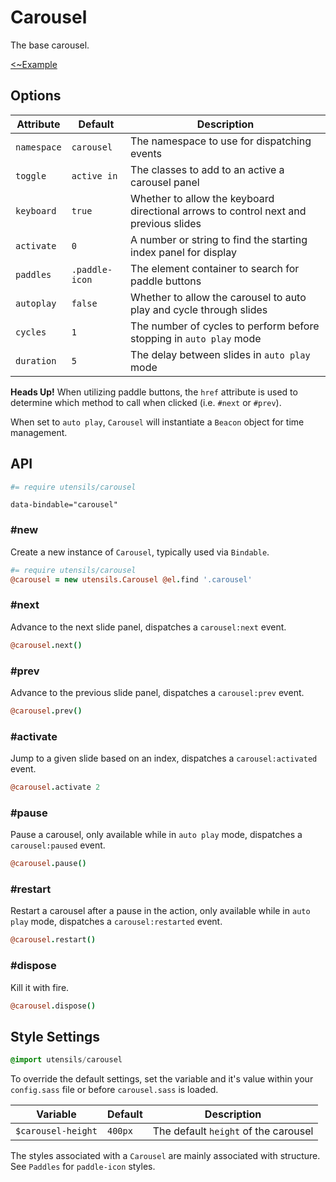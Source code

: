 # Carousel
The base carousel.

[<~Example](markup/carousel.html.haml)

## Options

Attribute           | Default         | Description
------------------- | --------------- | -------------------------------------------
`namespace`         | `carousel`      | The namespace to use for dispatching events
`toggle`            | `active in`     | The classes to add to an active a carousel panel
`keyboard`          | `true`          | Whether to allow the keyboard directional arrows to control next and previous slides
`activate`          | `0`             | A number or string to find the starting index panel for display
`paddles`           | `.paddle-icon`  | The element container to search for paddle buttons
`autoplay`          | `false`         | Whether to allow the carousel to auto play and cycle through slides
`cycles`            | `1`             | The number of cycles to perform before stopping in `auto play` mode
`duration`          | `5`             | The delay between slides in `auto play` mode

**Heads Up!** When utilizing paddle buttons, the `href` attribute is used to determine
which method to call when clicked (i.e. `#next` or `#prev`).

When set to `auto play`, `Carousel` will instantiate a `Beacon` object
for time management.


## API
```coffee
#= require utensils/carousel
```

```haml
data-bindable="carousel"
```

### #new
Create a new instance of `Carousel`, typically used via `Bindable`. 

```coffee
#= require utensils/carousel
@carousel = new utensils.Carousel @el.find '.carousel'
```

### #next
Advance to the next slide panel, dispatches a `carousel:next` event.

```coffee
@carousel.next()
```

### #prev
Advance to the previous slide panel, dispatches a `carousel:prev` event.

```coffee
@carousel.prev()
```

### #activate
Jump to a given slide based on an index, dispatches a
`carousel:activated` event.

```coffee
@carousel.activate 2
```

### #pause
Pause a carousel, only available while in `auto play` mode, dispatches a
`carousel:paused` event.

```coffee
@carousel.pause()
```

### #restart
Restart a carousel after a pause in the action, only available while in
`auto play` mode, dispatches a `carousel:restarted` event.

```coffee
@carousel.restart()
```

### #dispose
Kill it with fire.

```coffee
@carousel.dispose()
```

## Style Settings
```sass
@import utensils/carousel
```

To override the default settings, set the variable and it's value
within your `config.sass` file or before `carousel.sass` is loaded.

Variable            | Default        | Description
------------------- | -------------- | -------------------------------------------
`$carousel-height`  | `400px`        | The default `height` of the carousel

The styles associated with a `Carousel` are mainly associated with
structure. See `Paddles` for `paddle-icon` styles.

